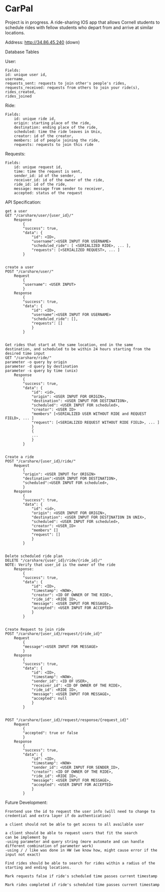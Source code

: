 <h1> CarPal </h1> <p1> Project is in progress. </p1>
A ride-sharing IOS app that allows Cornell students to schedule rides with fellow students who depart from and arrive at similar locations.


Address:
    http://34.86.45.240 (down)

Database Tables

User:

    Fields:
    id: unique user id,
    username,
    requests_sent: requests to join other's people's rides, 
    requests_received: requests from others to join your ride(s),
    rides_created,
    rides_joined

Ride:

    Fields:
        id: unique ride id,
        origin: starting place of the ride,
        destination: ending place of the ride,
        scheduled: time the ride leaves in Unix,
        creator: id of the creator,
        members: id of people joining the ride,
        requests: requests to join this ride

Requests:

    Fields:
        id: unique request id,
        time: time the request is sent,
        sender_id: id of the sender,
        receiver_id: id of the owner of the ride,
        ride_id: id of the ride,
        message: message from sender to receiver,
        accepted: status of the request


API Specification:

    get a user
    GET "/carshare/user/{user_id}/"
        Response
            {
            "success": true,
            "data": {            
                "id": <ID>,
                "username":<USER INPUT FOR USERNAME>
                "scheduled_ride": [ <SERIALIZED RIDE>, ... ],
                "requests": [<SERIALIZED REQUEST>, ... ]
            }


    create a user
    POST "/carshare/user/"
        Request
            {
            "username": <USER INPUT>
            }
        Response
            {
            "success": true,
            "data": {            
                "id": <ID>,
                "username":<USER INPUT FOR USERNAME>
                "scheduled_ride": [],
                "requests": []
                }
            }


    Get rides that start at the same location, end in the same destination, and scheduled to be within 24 hours starting from the desired time input
    GET "/carshare/ride/"
    parameter -o query by origin
    parameter -d query by destination
    parameter -s query by time (unix)
        Response
            {
            "success": true,
            "data": {
                "id": <id>,
                "origin": <USER INPUT FOR ORIGIN>,
                "destination": <USER INPUT FOR DESTINATION>,
                "scheduled": <USER INPUT FOR scheduled>,
                "creator": <USER ID>
                "members" [<SERIALIZED USER WITHOUT RIDE and REQUEST FIELD>, ... ]
                "request": [<SERIALIZED REQUEST WITHOUT RIDE FIELD>, ... ]    
                }
                {
                ...
                }
            }


    Create a ride
    POST "/carshare/{user_id}/ride/"
        Request
            {
            "origin": <USER INPUT for ORIGIN>
            "destination":<USER INPUT FOR DESTINATION>,
            "scheduled":<USER INPUT FOR scheduled>,
            }
        Response
            {
            "success": true,
            "data": {
                "id": <id>,
                "origin": <USER INPUT FOR ORIGIN>,
                "destination": <USER INPUT FOR DESTINATION IN UNIX>,
                "scheduled": <USER INPUT FOR scheduled>,
                "creator": <USER_ID>
                "members" []
                "request": []    
                }
            }


    Delete scheduled ride plan
    DELETE "/carshare/{user_id}/ride/{ride_id}/"
    NOTE: Verify that user_id is the owner of the ride
        Response:
            {
            "success": true,
            "data": {
                "id": <ID>,
                "timestamp": <NOW>,
                "creator": <ID OF OWNER OF THE RIDE>,
                "ride_id": <RIDE ID>,
                "message": <USER INPUT FOR MESSAGE>,
                "accepted": <USER INPUT FOR ACCEPTED>
                }    
            }


    Create Request to join ride
    POST "/carshare/{user_id}/request/{ride_id}"
        Request
            {
            "message":<USER INPUT FOR MESSAGE>
            }
        Response
            {
            "success": true,
            "data": {
                "id": <ID>,
                "timestamp": <NOW>,
                "sender_id": <ID OF USER>,
                "receiver_id": <ID OF OWNER OF THE RIDE>,
                "ride_id": <RIDE ID>,
                "message": <USER INPUT FOR MESSAGE>,
                "accepted": null
                }    
            }


    POST "/carshare/{user_id}/request/response/{request_id}"
        Request
            {
            "accepted": true or false
            }
        Response
            {
            "success": true,
            "data": {
                "id": <ID>,
                "timestamp": <NOW>
                "sender_id": <USER INPUT FOR SENDER_ID>,
                "creator": <ID OF OWNER OF THE RIDE>,
                "ride_id": <RIDE ID>,
                "message": <USER INPUT FOR MESSAGE>,
                "accepted": <USER INPUT FOR ACCEPTED>
                }    
            }


Future Development:

    Frontend use the id to request the user info (will need to change to credential and extra layer if do authentication)

    a client should not be able to get access to all available user

    a client should be able to request users that fit the search
    can be implement by
    -using parameter and query string (more automate and can handle different combination of parameter work)
    -using / / like was done in HW (we know how, might cause error if the input not exact)

    Find rides should be able to search for rides within a radius of the starting and ending locations.

    Mark requests false if ride's scheduled time passes current timestamp

    Mark rides completed if ride's scheduled time passes current timestamp
